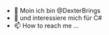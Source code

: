 - 👋 Moin ich bin @DexterBrings
- 👀 und interessiere mich für C#
- 📫 How to reach me ...


<!---
DexterBrings/DexterBrings is a ✨ special ✨ repository because its `README.md` (this file) appears on your GitHub profile.
You can click the Preview link to take a look at your changes.
--->
